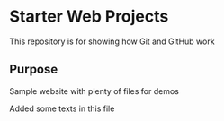 # Starter Web Projects

This repository is for showing how Git and GitHub work

## Purpose

Sample website with plenty of files for demos

Added some texts in this file